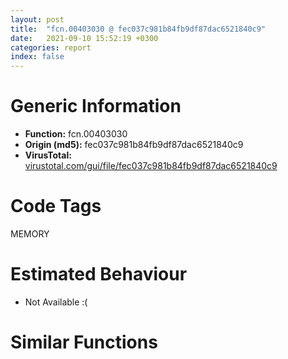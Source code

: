```yaml
---
layout: post
title:  "fcn.00403030 @ fec037c981b84fb9df87dac6521840c9"
date:   2021-09-10 15:52:19 +0300
categories: report
index: false
---
```


# Generic Information
- **Function:** fcn.00403030
- **Origin (md5):** fec037c981b84fb9df87dac6521840c9
- **VirusTotal:** [virustotal.com/gui/file/fec037c981b84fb9df87dac6521840c9][virustotal_ref]

# Code Tags
<span class="tag" id="MEMORY">MEMORY</span>


# Estimated Behaviour
<ul><li class="bhv-desc" id="na">Not Available :(</li></ul>

# Similar Functions
<script type="text/javascript" src="https://www.gstatic.com/charts/loader.js"></script>
<script type="text/javascript">

    google.charts.load('current', {'packages':['corechart']});
    google.charts.setOnLoadCallback(drawChart);

    function drawChart() {
    var data = new google.visualization.DataTable();
        data.addColumn('number', 'X');
        data.addColumn('number', 'Y');
        data.addColumn({type: 'string', role: 'tooltip', 'p': {'html': true}});
        data.addColumn({'type': 'string', 'role': 'style'});
        
        data.addRows([
    [0, 0, '<b><a href="/report/fcn.00403030@fec037c981b84fb9df87dac6521840c9">fcn.00403030</a><br>@fec037c981b84fb9df87dac6521840c9</b><br>', 'point { fill-color: #e0440e; }'],

        ]);

    var options = {
        title: 'Similarity Plot',
        legend: 'none',
        colors: ['#dedbd9', '#e6693e', '#ec8f6e', '#f3b49f', '#f6c7b6'],
        tooltip: {isHtml: true, trigger: 'both'},
        explorer: {
        actions: ["dragToZoom", "rightClickToReset"],
        },
        chartArea: {
        width: '80%',
        height: '80%'
        },
        width: '100%',
        height: '100%'
    };

    var chart = new google.visualization.ScatterChart(document.getElementById('chart_div'));

    chart.draw(data, options);
    }
    
</script>


<div id="chart_div" style="width: 100%px; height: 100%;"></div>

# Disassembled Code
{% highlight nasm %}

push ebp
mov ebp, esp
sub esp, 0xd4
cmp dword[ebp-0x14], 0x287
je off.b26
mov eax, dword[ebp-0xc]
cmp eax, dword[ebp-0x40]
jbe off.b38
mov ecx, dword[ebp-0x5c]
add ecx, 0x35d
mov dword[ebp-0x4c], ecx
cmp dword[ebp-0x34], 0x106
jae off.b60
cmp dword[ebp-0x78], 0
jb off.b60
mov dword[ebp-0x7c], 0xfffffe95
mov edx, dword[ebp-0x30]
sub edx, dword[ebp-0x84]
sub edx, dword[ebp-0xc8]
mov dword[ebp-0x68], edx
cmp dword[ebp-0x38], 0xa4
jb off.b104
cmp dword[ebp-0x58], 0x31b
jae off.b104
mov eax, dword[ebp-0x5c]
cmp eax, dword[ebp-0x64]
jb off.b111
mov dword[ebp-0x1c], 0x756
cmp dword[ebp-0x50], 0x2cf
je off.b129
cmp dword[ebp-0xc], 0x197
jae off.b136
mov dword[ebp-0x14], 0xfffffff3
cmp dword[ebp-0x24], 0x3d9
jae off.b169
mov ecx, dword[ebp-0x18]
cmp ecx, dword[ebp-0x34]
jne off.b169
cmp dword[ebp-0x28], 0x2ba
ja off.b169
mov dword[ebp-0x64], 0x384
cmp dword[ebp-0x60], 0x1a0
jne off.b199
cmp dword[ebp-0x88], 0xcd
jae off.b211
cmp dword[ebp-0x80], 0x3e0
jne off.b211
mov edx, dword[ebp-4]
sub edx, dword[ebp-0x60]
mov dword[ebp-0xb4], edx
mov eax, dword[ebp-0x30]
cmp eax, dword[ebp-0x8c]
jb off.b237
cmp dword[ebp-0x14], 0x2af
jbe off.b255
cmp dword[ebp-0x24], 0x77
je off.b255
mov ecx, dword[ebp-0x48]
add ecx, 0x367
sub ecx, dword[ebp-0x48]
mov dword[ebp-0x90], ecx
mov edx, dword[ebp-0x90]
cmp edx, dword[ebp-0x60]
jae off.b274
mov eax, dword[ebp-0x18]
cmp eax, dword[ebp-0x80]
je off.b283
cmp dword[ebp-0x18], 0x317
jne off.b294
mov ecx, dword[ebp-0x34]
add ecx, dword[ebp-0x6c]
mov dword[ebp-0x5c], ecx
jmp off.b315
mov edx, dword[ebp-0x8c]
sub edx, dword[ebp-0x10]
movzx eax, word[ebp-0x5c]
sub edx, eax
mov dword[ebp-0x84], edx
cmp dword[ebp-0x40], 0x2c7
jb off.b344
mov ecx, dword[ebp-0x1c]
cmp ecx, dword[ebp-0xb8]
ja off.b344
cmp dword[ebp-0x14], 0x1d7
jne off.b363
mov edx, dword[ebp-0x14]
mov eax, dword[ebp-0x90]
lea ecx, [eax+edx-0x36e]
mov dword[ebp-0x54], ecx
cmp dword[ebp-0x10], 0x333
jne off.b390
cmp dword[ebp-0x10], 0x2b8
je off.b402
cmp dword[ebp-0x20], 0x1d9
jne off.b402
mov edx, dword[ebp-0x58]
sub edx, dword[ebp-0x78]
mov dword[ebp-0x9c], edx
cmp dword[ebp-0x74], 0x128
jae off.b427
mov eax, dword[ebp-0x2c]
cmp eax, dword[ebp-0x14]
jae off.b442
mov ecx, dword[ebp-4]
cmp ecx, dword[ebp-0x18]
je off.b442
mov edx, dword[ebp-0x1c]
sub edx, 0x16b
sub edx, dword[ebp-0x44]
mov dword[ebp-0x80], edx
mov eax, dword[ebp-0x44]
cmp eax, dword[ebp-0x60]
ja off.b466
cmp dword[ebp-0x2c], 0x143
jae off.b466
mov dword[ebp-0x58], 0x8c8
push 0x40
push 0x1000
push 0x1a6ce7
push 0
call dword[sym.imp.KERNEL32.dll_VirtualAlloc]
mov dword[ebp-0xbc], eax
cmp dword[ebp-0x28], 0x2e8
je off.b510
cmp dword[ebp-4], 0x332
jne off.b527
mov ecx, dword[ebp-4]
mov edx, dword[ebp-0x80]
lea eax, [edx+ecx+0x1ba]
mov word[ebp-0x24], ax
cmp dword[ebp-0x9c], 0x108
je off.b556
cmp dword[ebp-0x34], 0x205
jb off.b556
mov ecx, dword[ebp-0x54]
cmp ecx, dword[ebp-0x6c]
je off.b574
mov edx, 0x302
sub edx, dword[ebp-0x68]
add edx, 0x2dd
mov word[ebp-0x34], dx
mov eax, dword[ebp-0x84]
cmp eax, dword[ebp-0x10]
jbe off.b615
cmp dword[ebp-0x3c], 0x1e8
jne off.b615
mov ecx, dword[ebp-0x38]
cmp ecx, dword[ebp-0x80]
ja off.b615
mov edx, dword[ebp-0x3c]
add edx, 0xaa
mov word[ebp-0x18], dx
cmp dword[ebp-0x2c], 0x1a6
ja off.b630
cmp dword[ebp-0x58], 0
jb off.b641
mov eax, dword[ebp-0x24]
add eax, 0x174
mov dword[ebp-0x20], eax
mov ecx, dword[ebp-0x4c]
cmp ecx, dword[ebp-0x7c]
je off.b675
cmp dword[ebp-0x20], 0x88
jne off.b675
movzx edx, word[ebp-0x24]
mov eax, dword[ebp-0x40]
lea ecx, [eax+edx+0x2fd]
mov dword[ebp-0x7c], ecx
mov edx, dword[ebp-0x38]
cmp edx, dword[ebp-0x94]
jne off.b701
cmp dword[ebp-0x80], 0
jb off.b701
movzx eax, word[ebp-0x50]
cmp dword[ebp-0x20], eax
jb off.b708
mov dword[ebp-4], 0xfffffe88
cmp dword[ebp-0xa8], 0x3a3
jae off.b732
cmp dword[ebp-0x88], 0x233
jae off.b741
cmp dword[ebp-0x18], 0x1f0
jne off.b756
mov ecx, dword[ebp-0x80]
add ecx, 0x261
mov dword[ebp-0x9c], ecx
mov edx, dword[ebp-0x58]
cmp edx, dword[ebp-0xb4]
jb off.b790
cmp dword[ebp-0xb4], 0x223
jb off.b790
mov eax, dword[ebp-0x44]
add eax, 0x1d4
mov dword[ebp-0xc], eax
mov ecx, dword[ebp-0xbc]
add ecx, 0xea000
mov dword[ebp-0xbc], ecx
cmp dword[ebp-0x38], 0
jae off.b837
mov edx, dword[ebp-0x74]
cmp edx, dword[ebp-0x44]
jae off.b837
mov eax, dword[ebp-0x28]
cmp eax, dword[ebp-0x78]
jbe off.b837
mov dword[ebp-4], 0xfffffe91
cmp dword[ebp-0x54], 0xfd
jne off.b864
mov ecx, dword[ebp-0x84]
cmp ecx, dword[ebp-0x64]
jbe off.b864
mov dword[ebp-0x48], 0x107
mov dword[ebp-0xcc], 0x4ba0a8
cmp dword[ebp-0xc], 0x31c
jne off.b910
cmp dword[ebp-0xa4], 0x278
jae off.b910
mov edx, dword[ebp-0x28]
add edx, 0xa1
sub edx, dword[ebp-0x6c]
mov dword[ebp-0x24], edx
mov eax, dword[ebp-0x44]
cmp eax, dword[ebp-0x3c]
jne off.b949
mov ecx, dword[ebp-0x54]
cmp ecx, dword[ebp-0x48]
jne off.b949
cmp dword[ebp-0xb4], 0x186
jae off.b949
mov edx, 0x131
sub edx, dword[ebp-0x14]
mov dword[ebp-0x44], edx
mov eax, dword[ebp-0x18]
cmp eax, dword[ebp-0x1c]
ja off.b972
cmp dword[ebp-0x24], 0
je off.b972
cmp dword[ebp-0x10], 0x1df
jae off.b987
mov ecx, dword[ebp-0x7c]
sub ecx, dword[ebp-0x14]
add ecx, dword[ebp-0x20]
mov dword[ebp-0x9c], ecx
cmp dword[ebp-0xc], 0x314
je off.b1013
mov edx, dword[ebp-0x24]
cmp edx, dword[ebp-0x1c]
jae off.b1024
cmp dword[ebp-0x78], 0x13f
jbe off.b1024
mov eax, dword[ebp-0x54]
add eax, 0x447
mov dword[ebp-0x14], eax
mov dword[ebp-8], 0
mov dword[ebp-4], 0
jmp off.b1049
mov ecx, dword[ebp-4]
add ecx, 1
mov dword[ebp-4], ecx
cmp dword[ebp-4], 3
jae off.b1072
mov edx, dword[ebp-0x40]
sub edx, dword[ebp-0x6c]
add edx, dword[ebp-0x14]
mov dword[ebp-0x9c], edx
jmp off.b1040
cmp dword[ebp-0x90], 0x116
je off.b1105
cmp dword[ebp-0x50], 0x155
jbe off.b1105
mov eax, dword[ebp-0xa8]
sub eax, dword[ebp-0x4c]
mov dword[ebp-0x18], eax
mov ecx, dword[ebp-0x4c]
sub ecx, 0xea
mov dword[ebp-0x44], ecx
cmp dword[ebp-0x88], 0x3e2
jb off.b1146
cmp dword[ebp-0x74], 0
jb off.b1146
mov edx, 0x352
sub edx, dword[ebp-0x5c]
mov dword[ebp-0x20], edx
mov dword[ebp-0xb0], 0x4b901496
mov dword[ebp-0xac], 0x8e51e322
mov eax, dword[ebp-0x1c]
cmp eax, dword[ebp-0xa4]
je off.b1198
cmp dword[ebp-0x8c], 0x8f
jae off.b1218
cmp dword[ebp-0x54], 0x369
jb off.b1218
mov ecx, 0x236
sub ecx, dword[ebp-0x88]
sub ecx, 0x10d
mov dword[ebp-0x14], ecx
movzx edx, word[ebp-0x30]
add edx, dword[ebp-4]
movzx eax, word[ebp-0x4c]
sub edx, eax
mov dword[ebp-0x6c], edx
mov dword[ebp-0x98], 0xe3b87edd
cmp dword[ebp-0xc8], 0
jbe off.b1277
mov ecx, dword[ebp-0x24]
cmp ecx, dword[ebp-0x50]
jne off.b1277
mov edx, dword[ebp-0x88]
sub edx, dword[ebp-0x40]
mov word[ebp-0xa0], dx
cmp dword[ebp-0x68], 0x148
jae off.b1295
cmp dword[ebp-0x1c], 0x30b
jbe off.b1306
mov eax, dword[ebp-0x58]
sub eax, 0x13a
mov dword[ebp-0x54], eax
mov dword[ebp-0xc0], 0xe862fc85
mov ecx, dword[ebp-0x64]
mov edx, dword[ebp-0x94]
lea eax, [edx+ecx+0x367]
mov dword[ebp-0xc], eax
mov ecx, dword[ebp-0x7c]
cmp ecx, dword[ebp-0x18]
jae off.b1373
mov edx, dword[ebp-0xb4]
cmp edx, dword[ebp-0x8c]
je off.b1373
cmp dword[ebp-0x64], 0x114
jb off.b1373
mov dword[ebp-0x80], 0x554
mov dword[ebp-8], 0
cmp dword[ebp-8], 0xb310
jae off.b3372
mov eax, 0x38e
sub eax, dword[ebp-0x78]
sub eax, 0x2da
mov byte[ebp-0x40], al
mov ecx, dword[ebp-0xb0]
xor ecx, dword[ebp-0xac]
mov dword[ebp-0xb0], ecx
mov edx, dword[ebp-0x30]
mov eax, dword[ebp-0xa8]
lea ecx, [eax+edx+0xa9]
mov dword[ebp-0x50], ecx
cmp dword[ebp-0x1c], 0x1e8
je off.b1492
cmp dword[ebp-0x54], 0x3e8
je off.b1492
mov edx, dword[ebp-0x7c]
cmp edx, dword[ebp-0x38]
jbe off.b1492
movzx eax, word[ebp-0x34]
mov ecx, 0x8b
sub ecx, eax
add ecx, dword[ebp-0x4c]
mov dword[ebp-0xa0], ecx
mov edx, dword[ebp-0x98]
xor edx, dword[ebp-0xb0]
mov dword[ebp-0x98], edx
mov eax, 0x55d
sub eax, dword[ebp-0xc4]
mov dword[ebp-0xc], eax
mov ecx, dword[ebp-0xc0]
add ecx, dword[ebp-0x98]
mov dword[ebp-0xc0], ecx
mov edx, dword[ebp-0x54]
cmp edx, dword[ebp-0x24]
je off.b1567
mov eax, dword[ebp-0x6c]
cmp eax, dword[ebp-0x30]
jne off.b1567
mov ecx, dword[ebp-0x64]
sub ecx, dword[ebp-0x3c]
mov dword[ebp-0x18], ecx
mov edx, dword[ebp-0x98]
xor edx, dword[ebp-0xc0]
mov dword[ebp-0x98], edx
mov eax, dword[ebp-0xac]
add eax, dword[ebp-0xb0]
mov dword[ebp-0xac], eax
cmp dword[ebp-0x44], 0
je off.b1628
cmp dword[ebp-0x90], 0x1c6
jne off.b1628
mov dword[ebp-0x38], 0x3f2
mov ecx, dword[ebp-0x58]
cmp ecx, dword[ebp-0x24]
jbe off.b1661
mov edx, dword[ebp-0x30]
cmp edx, dword[ebp-0xc8]
je off.b1661
mov eax, 0x146
sub eax, dword[ebp-0x2c]
mov dword[ebp-0x84], eax
mov ecx, dword[ebp-0xac]
xor ecx, dword[ebp-0x98]
mov dword[ebp-0xac], ecx
cmp dword[ebp-0x10], 0x31c
ja off.b1718
cmp dword[ebp-0x80], 0x168
jb off.b1718
cmp dword[ebp-0x7c], 0
jne off.b1718
mov edx, dword[ebp-0x28]
add edx, 0x37c
mov dword[ebp-0xa0], edx
cmp dword[ebp-0x44], 0xe5
jne off.b1748
mov eax, dword[ebp-0x64]
cmp eax, dword[ebp-0x10]
jne off.b1748
movzx ecx, word[ebp-0x70]
add ecx, 0x1fe
mov dword[ebp-0x2c], ecx
mov edx, dword[ebp-0x80]
cmp edx, dword[ebp-0x58]
ja off.b1777
cmp dword[ebp-0xb8], 0x1d0
jbe off.b1789
cmp dword[ebp-0x1c], 0x38e
je off.b1789
mov eax, dword[ebp-0x68]
add eax, 0x129
mov word[ebp-0x6c], ax
mov ecx, dword[ebp-0xbc]
add ecx, dword[ebp-8]
mov dword[ebp-0xd4], ecx
cmp dword[ebp-0x70], 0x2fe
je off.b1831
cmp dword[ebp-0x4c], 0x2c7
ja off.b1848
cmp dword[ebp-0xc], 0x1c9
je off.b1848
mov edx, 0x256
sub edx, dword[ebp-0x68]
sub edx, 0x13e
mov dword[ebp-0x40], edx
mov eax, dword[ebp-0xcc]
add eax, dword[ebp-8]
mov dword[ebp-0xd0], eax
cmp dword[ebp-0x1c], 0x386
jb off.b1905
cmp dword[ebp-0x28], 0
jne off.b1905
cmp dword[ebp-0x48], 0x21b
jbe off.b1905
mov ecx, dword[ebp-0x2c]
add ecx, 0x1e7
movzx edx, word[ebp-0x2c]
sub ecx, edx
mov dword[ebp-0x74], ecx
cmp dword[ebp-0xa8], 0x126
ja off.b1934
cmp dword[ebp-0x2c], 0xf2
jne off.b1934
mov eax, dword[ebp-0x5c]
cmp eax, dword[ebp-0x50]
jbe off.b1941
mov dword[ebp-0x6c], 0x1cd
mov dword[ebp-0x48], 0
jmp off.b1959
mov ecx, dword[ebp-0x48]
add ecx, 1
mov dword[ebp-0x48], ecx
cmp dword[ebp-0x48], 3
jae off.b1989
mov edx, dword[ebp-0x90]
sub edx, dword[ebp-0x8c]
sub edx, 0x30c
mov word[ebp-0x14], dx
jmp off.b1950
mov eax, dword[ebp-0xd0]
mov ecx, dword[eax]
xor ecx, dword[ebp-0xb0]
mov edx, dword[ebp-0xd4]
mov dword[edx], ecx
cmp dword[ebp-0x38], 0
jne off.b2023
cmp dword[ebp-0x7c], 0x78
ja off.b2031
mov eax, dword[ebp-0x3c]
cmp eax, dword[ebp-0x10]
jne off.b2048
mov ecx, 0x8c
sub ecx, dword[ebp-0x50]
sub ecx, 0xe6
mov dword[ebp-0x28], ecx
mov edx, dword[ebp-0x24]
mov eax, dword[ebp-0x14]
lea ecx, [eax+edx-0x3a8]
mov dword[ebp-0xc], ecx
mov edx, dword[ebp-0x70]
cmp edx, dword[ebp-0x18]
jb off.b2080
mov eax, dword[ebp-0x54]
cmp eax, dword[ebp-0x20]
jne off.b2089
mov ecx, dword[ebp-0x38]
add ecx, dword[ebp-0x70]
mov dword[ebp-0x30], ecx
cmp dword[ebp-0x2c], 0
jbe off.b2131
cmp dword[ebp-0x28], 0
je off.b2131
cmp dword[ebp-0x84], 0x7e
jne off.b2131
mov edx, dword[ebp-0x24]
add edx, 0xa6
sub edx, dword[ebp-0xa0]
mov dword[ebp-0x84], edx
mov eax, dword[ebp-0x94]
mov ecx, dword[ebp-0xa4]
lea edx, [ecx+eax-0x156]
mov dword[ebp-0x4c], edx
mov eax, dword[ebp-0xc]
cmp eax, dword[ebp-0x78]
ja off.b2189
mov ecx, dword[ebp-0x48]
cmp ecx, dword[ebp-0x2c]
jne off.b2189
mov edx, dword[ebp-0x30]
cmp edx, dword[ebp-0x60]
jne off.b2189
mov eax, 0x14c
sub eax, dword[ebp-0xc]
mov word[ebp-0x40], ax
mov ecx, dword[ebp-8]
add ecx, 0xd213f
mov dword[ebp-8], ecx
mov edx, dword[ebp-0x50]
cmp edx, dword[ebp-0x44]
jne off.b2230
cmp dword[ebp-0x3c], 0x237
jae off.b2244
cmp dword[ebp-0x90], 0x190
jae off.b2244
mov eax, dword[ebp-0xa4]
add eax, 0xaf
mov dword[ebp-0x4c], eax
cmp dword[ebp-0x2c], 0x3d9
jae off.b2266
cmp dword[ebp-0x70], 0
jne off.b2266
mov dword[ebp-4], 0x1a6
mov ecx, dword[ebp-0xc]
cmp ecx, dword[ebp-0x68]
jne off.b2295
cmp dword[ebp-0x28], 0x32a
je off.b2295
mov edx, dword[ebp-0x54]
sub edx, dword[ebp-0xa4]
mov dword[ebp-0x4c], edx
mov eax, dword[ebp-0x20]
add eax, dword[ebp-0x60]
mov dword[ebp-0xc], eax
cmp dword[ebp-0x28], 0x3e6
je off.b2324
mov ecx, dword[ebp-0xa0]
cmp ecx, dword[ebp-0x3c]
jb off.b2336
mov edx, dword[ebp-0x74]
sub edx, 0x27a
mov dword[ebp-0x30], edx
mov eax, dword[ebp-0x2c]
cmp eax, dword[ebp-0x50]
jb off.b2353
cmp dword[ebp-0x68], 0x39e
je off.b2362
cmp dword[ebp-0x54], 0x1d3
jbe off.b2375
movzx ecx, word[ebp-0x5c]
add ecx, 0xf9
mov dword[ebp-0x60], ecx
mov edx, dword[ebp-0x8c]
cmp edx, dword[ebp-0x28]
je off.b2394
mov eax, dword[ebp-0x3c]
cmp eax, dword[ebp-0x40]
ja off.b2405
mov ecx, dword[ebp-0x50]
cmp ecx, dword[ebp-0xa0]
jb off.b2412
mov dword[ebp-0x6c], 0x494
mov edx, dword[ebp-8]
sub edx, 0x5fcb0
mov dword[ebp-8], edx
cmp dword[ebp-0x38], 0x1a8
jae off.b2441
mov edx, dword[ebp-0xbc]
add edx, 0x8947
mov dword[0x4d1380], edx
mov eax, dword[ebp-0x18]
cmp eax, dword[ebp-0x8c]
jb off.b3417
cmp dword[ebp-0x60], 0x3c8
jne off.b3417
mov dword[ebp-0x14], 0x41c
mov ecx, dword[ebp-0x48]
add ecx, 0x225
sub ecx, dword[ebp-0x30]
mov dword[ebp-0x10], ecx
cmp dword[ebp-0x88], 0x29a
jb off.b3453
cmp dword[ebp-0x28], 0x92
je off.b3462
cmp dword[ebp-0x30], 0x2db
jae off.b3480
mov edx, dword[ebp-0x84]
add edx, 0x3a7
sub edx, dword[ebp-4]
mov dword[ebp-0x14], edx
cmp dword[ebp-4], 0x83
jbe off.b3506
mov eax, dword[ebp-4]
cmp eax, dword[ebp-0x74]
jae off.b3506
mov ecx, 0x42f
mov word[ebp-0xc], cx
mov edx, dword[ebp-0x5c]
cmp edx, dword[ebp-0x18]
jne off.b3522
mov eax, dword[ebp-0x74]
cmp eax, dword[ebp-0x38]
je off.b3529
mov dword[ebp-0x48], 0x34d
cmp dword[ebp-0x6c], 0
jne off.b3555
cmp dword[ebp-0x50], 0x34c
je off.b3573
mov ecx, dword[ebp-0x88]
cmp ecx, dword[ebp-0x50]
jbe off.b3573
mov edx, dword[ebp-0x58]
sub edx, dword[ebp-0xb4]
movzx eax, word[ebp-0x10]
sub edx, eax
mov dword[ebp-0x74], edx
mov esp, ebp
pop ebp
ret

{% endhighlight %}

[virustotal_ref]: https://www.virustotal.com/gui/file/fec037c981b84fb9df87dac6521840c9